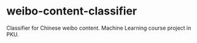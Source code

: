 # weibo-content-classifier
Classifier for Chinese weibo content. Machine Learning course project in PKU.
